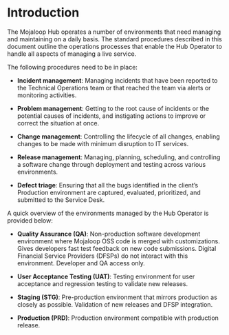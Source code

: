 # Introduction

The Mojaloop Hub operates a number of environments that need managing and maintaining on a daily basis. The standard procedures described in this document outline the operations processes that enable the Hub Operator to handle all aspects of managing a live service.

The following procedures need to be in place:

- **Incident management**: Managing incidents that have been reported to the Technical Operations team or that reached the team via alerts or monitoring activities.

- **Problem management**: Getting to the root cause of incidents or the potential causes of incidents, and instigating actions to improve or correct the situation at once.

- **Change management**: Controlling the lifecycle of all changes, enabling changes to be made with minimum disruption to IT services.

- **Release management**: Managing, planning, scheduling, and controlling a software change through deployment and testing across various environments.

- **Defect triage**: Ensuring that all the bugs identified in the client’s Production environment are captured, evaluated, prioritized, and submitted to the Service Desk.

A quick overview of the environments managed by the Hub Operator is provided below:

- **Quality Assurance (QA)**: Non-production software development environment where Mojaloop OSS code is merged with customizations. Gives developers fast test feedback on new code submissions. Digital Financial Service Providers (DFSPs) do not interact with this environment. Developer and QA access only.

- **User Acceptance Testing (UAT)**: Testing environment for user acceptance and regression testing to validate new releases.

- **Staging (STG)**: Pre-production environment that mirrors production as closely as possible. Validation of new releases and DFSP integration.

- **Production (PRD)**: Production environment compatible with production release.